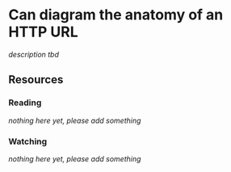 # Can diagram the anatomy of an HTTP URL

_description tbd_

## Resources

### Reading

_nothing here yet, please add something_

### Watching

_nothing here yet, please add something_
